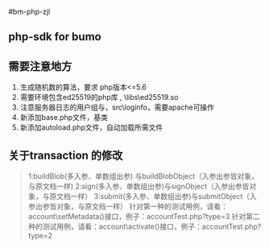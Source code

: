 #bm-php-zjl
## php-sdk for bumo

## 需要注意地方
1. 生成随机数的算法，要求 php版本<=5.6
2. 需要环境包含ed25519的php库 , \libs\ed25519.so
3. 注意服务器日志的用户组与，src\loginfo，需要apache可操作
4. 新添加base.php文件，基类
5. 新添加autoload.php文件，自动加载所需文件

## 关于transaction 的修改
>1:buildBlob(多入参、单数组出参)
>与buildBlobObject（入参出参皆对象，与原文档一样)
>2:sign(多入参、单数组出参)与signObject（入参出参皆对象，与原文档一样）
>3:submit(多入参、单数组出参)与submitObject（入参出参皆对象，与原文档一样）
>针对第一种的测试用例，请看：account\setMetadata()接口，例子：accountTest.php?type=3
>针对第二种的测试用例，请看：account\activate()接口，例子：accountTest.php?type=2
